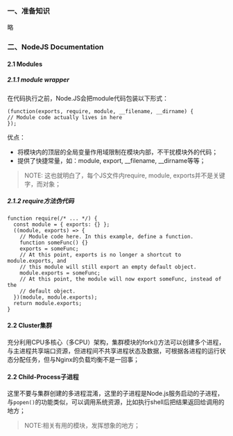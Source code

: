 ### 一、准备知识

略


### 二、NodeJS Documentation

#### 2.1 Modules

##### 2.1.1 module wrapper

在代码执行之前，Node.JS会把module代码包装以下形式：

```
(function(exports, require, module, __filename, __dirname) {
// Module code actually lives in here
});
```

优点：

- 将模块内的顶层的全局变量作用域限制在模块内部，不干扰模块外的代码；
- 提供了快捷常量，如：module, export, __filename, __dirname等等；

> NOTE: 这也就明白了，每个JS文件内require, module, exports并不是关键字，而对象；

##### 2.1.2 require方法伪代码

```
function require(/* ... */) {
  const module = { exports: {} };
  ((module, exports) => {
    // Module code here. In this example, define a function.
    function someFunc() {}
    exports = someFunc;
    // At this point, exports is no longer a shortcut to module.exports, and
    // this module will still export an empty default object.
    module.exports = someFunc;
    // At this point, the module will now export someFunc, instead of the
    // default object.
  })(module, module.exports);
  return module.exports;
}
```

#### 2.2 Cluster集群

充分利用CPU多核心（多CPU）架构，集群模块的fork()方法可以创建多个进程，与主进程共享端口资源，但进程间不共享进程状态及数据，可根据各进程的运行状态分配任务，但与Nginx的负载均衡不是一回事；

#### 2.2 Child-Process子进程

这里不要与集群创建的多进程混淆，这里的子进程是Node.js服务启动的子进程，与`popen()`的功能类似，可以调用系统资源，比如执行shell后把结果返回给调用的地方；

> NOTE:相关有用的模块，发挥想象的地方；
